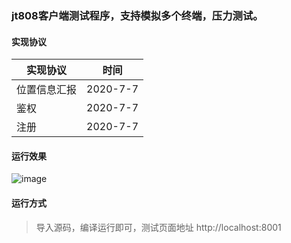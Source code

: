 ### jt808客户端测试程序，支持模拟多个终端，压力测试。
#### 实现协议

实现协议 | 时间
---|---
位置信息汇报|2020-7-7
鉴权| 2020-7-7
注册| 2020-7-7

#### 运行效果

![image](https://raw.githubusercontent.com/yangjiechina/jt808client/master/client/src/main/resources/static/preview.png)

#### 运行方式

> 导入源码，编译运行即可，测试页面地址 http://localhost:8001

